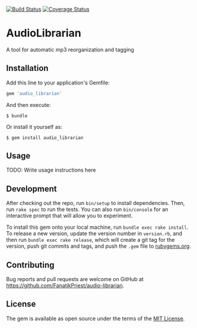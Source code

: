 [![Build Status](https://travis-ci.org/FanatikPriest/audio_librarian.svg?branch=master)](https://travis-ci.org/FanatikPriest/audio_librarian)
[![Coverage Status](https://coveralls.io/repos/FanatikPriest/audio_librarian/badge.svg?branch=master&service=github)](https://coveralls.io/github/FanatikPriest/audio_librarian?branch=master)
# AudioLibrarian

A tool for automatic mp3 reorganization and tagging

## Installation

Add this line to your application's Gemfile:

```ruby
gem 'audio_librarian'
```

And then execute:

    $ bundle

Or install it yourself as:

    $ gem install audio_librarian

## Usage

TODO: Write usage instructions here

## Development

After checking out the repo, run `bin/setup` to install dependencies. Then, run `rake spec` to run the tests. You can also run `bin/console` for an interactive prompt that will allow you to experiment.

To install this gem onto your local machine, run `bundle exec rake install`. To release a new version, update the version number in `version.rb`, and then run `bundle exec rake release`, which will create a git tag for the version, push git commits and tags, and push the `.gem` file to [rubygems.org](https://rubygems.org).

## Contributing

Bug reports and pull requests are welcome on GitHub at https://github.com/FanatikPriest/audio-librarian.


## License

The gem is available as open source under the terms of the [MIT License](http://opensource.org/licenses/MIT).
